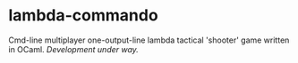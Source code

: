 lambda-commando
===============

Cmd-line multiplayer one-output-line lambda tactical 'shooter' game written in OCaml. _Development under way._
